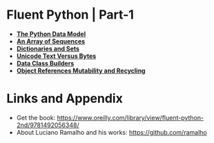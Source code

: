 
# Fluent Python | Part-1

* **[The Python Data Model](https://github.com/nihathalici/Fluent-Python/tree/main/PART-01/CHPT-01-The-Python-Data%20Model)**
* **[An Array of Sequences](https://github.com/nihathalici/Fluent-Python/tree/main/PART-01/CHPT-02-An-Array-of-Sequences)**
* **[Dictionaries and Sets](https://github.com/nihathalici/Fluent-Python/tree/main/PART-01/CHPT-03-Dictionaries-and-Sets)**
* **[Unicode Text Versus Bytes](https://github.com/nihathalici/Fluent-Python/tree/main/PART-01/CHPT-04-Unicode-Text-Versus-Bytes)**
* **[Data Class Builders](https://github.com/nihathalici/Fluent-Python/tree/main/PART-01/CHPT-05-Data-Class-Builders)**
* **[Object References Mutability and Recycling](https://github.com/nihathalici/Fluent-Python/tree/main/PART-01/CHPT-06-Object-References-Mutability-and-Recycling)**



Links and Appendix
========================================================

- Get the book: https://www.oreilly.com/library/view/fluent-python-2nd/9781492056348/
- About Luciano Ramalho and his works: https://github.com/ramalho
